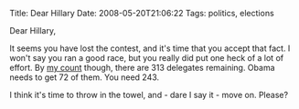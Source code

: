 Title: Dear Hillary
Date: 2008-05-20T21:06:22
Tags: politics, elections


Dear Hillary, 

It seems you have lost the contest, and it's time that you accept that fact. I won't say you ran a good race, but you really did put one heck of a lot of effort. By <a href="http://www.msnbc.msn.com/id/21660914" target="_blank">my count</a> though, there are 313 delegates remaining. Obama needs to get 72 of them. You need 243. 

I think it's time to throw in the towel, and - dare I say it - move on. Please?